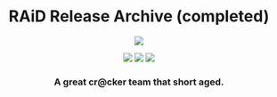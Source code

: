 <h1 align="center">
RAiD Release Archive (completed)
</h1>

<p align="center"> 
  <kbd>
<img src="http://waybackscene.temari.fr/archives/raid.astalavista.ms/images/logo.png">
  </kbd>
</p>

<p align="center">
  <img src="https://img.shields.io/badge/language-html-orange">
  <img src="https://img.shields.io/github/languages/top/Bang1338/RAiD-Release-Archive">
  <img src="https://img.shields.io/badge/version-na-red">
</p>

<h3 align="center">
A great cr@cker team that short aged.
</h3>

